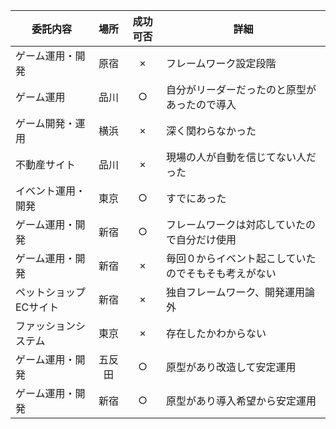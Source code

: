 
委託内容|場所|成功可否|詳細
--|:--:|:--:|--
ゲーム運用・開発|原宿|×|フレームワーク設定段階
ゲーム運用|品川|○|自分がリーダーだったのと原型があったので導入
ゲーム開発・運用|横浜|×|深く関わらなかった
不動産サイト|品川|×|現場の人が自動を信じてない人だった
イベント運用・開発|東京|○|すでにあった
ゲーム運用・開発|新宿|○|フレームワークは対応していたので自分だけ使用
ゲーム運用・開発|新宿|×|毎回０からイベント起こしていたのでそもそも考えがない
ペットショップECサイト|新宿|×|独自フレームワーク、開発運用論外
ファッションシステム|東京|×|存在したかわからない
ゲーム運用・開発|五反田|○|原型があり改造して安定運用
ゲーム運用・開発|新宿|○|原型があり導入希望から安定運用
